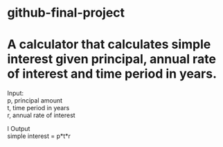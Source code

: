 # github-final-project

<h1>A calculator that calculates simple interest given principal, annual rate of interest and time period in years.</h1>
<p>Input: <br>
   p, principal amount <br>
   t, time period in years<br>
   r, annual rate of interest<br>
</p>I
Output <br>
   simple interest = p*t*r
